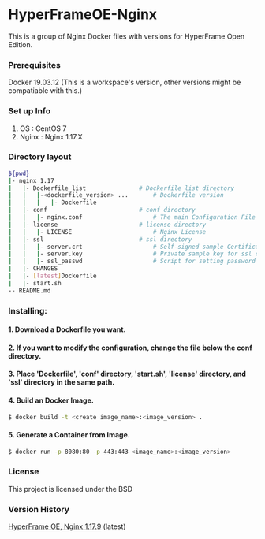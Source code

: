 # HyperFrameOE-Nginx

This is a group of Nginx Docker files with versions for HyperFrame Open Edition.

### Prerequisites

Docker 19.03.12 (This is a workspace's version, other versions might be compatiable with this.)

### Set up Info

1) OS : CentOS 7
2) Nginx : Nginx 1.17.X

### Directory layout

```bash
${pwd}
|- nginx_1.17
|   |- Dockerfile_list               # Dockerfile list directory
|   |   |-<dockerfile_version> ...       # Dockerfile version
|   |   |   |- Dockerfile
|   |- conf                          # conf directory
|   |   |- nginx.conf                    # The main Configuration File
|   |- license                       # license directory
|   |   |- LICENSE                       # Nginx License
|   |- ssl                           # ssl directory
|   |   |- server.crt                    # Self-signed sample Certificate
|   |   |- server.key                    # Private sample key for ssl certificate
|   |   |- ssl_passwd                    # Script for setting password when using sample ssl key
|   |- CHANGES
|   |- [latest]Dockerfile
|   |- start.sh
-- README.md
```

### Installing:

#### 1. Download a Dockerfile you want.

#### 2. If you want to modify the configuration, change the file below the conf directory.

#### 3. Place 'Dockerfile', 'conf' directory, 'start.sh', 'license' directory, and 'ssl' directory in the same path.

#### 4. Build an Docker Image.

```bash
$ docker build -t <create image_name>:<image_version> .
```

#### 5. Generate a Container from Image.

```bash
$ docker run -p 8080:80 -p 443:443 <image_name>:<image_version>
```

### License

This project is licensed under the BSD

### Version History

[HyperFrame OE, Nginx 1.17.9](https://github.com/TmaxSoftOfficial/HyperFrameOE-Nginx/blob/master/nginx_1.17/Dockerfile "dockerfile link") (latest)
